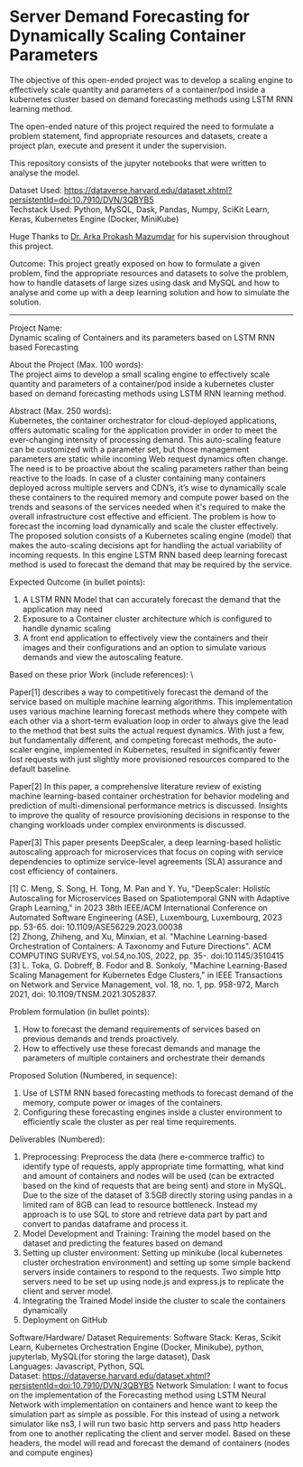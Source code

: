# Server Demand Forecasting for Dynamically Scaling Container Parameters

The objective of this open-ended project was to develop a scaling engine to effectively scale quantity and parameters of a container/pod inside a kubernetes cluster based on demand forecasting methods using LSTM RNN learning method.

The open-ended nature of this project required the need to formulate a problem statement, find appropriate resources and datasets, create a project plan, execute and present it under the supervision. 

This repository consists of the jupyter notebooks that were written to analyse the model.

Dataset Used: https://dataverse.harvard.edu/dataset.xhtml?persistentId=doi:10.7910/DVN/3QBYB5     
Techstack Used: Python, MySQL, Dask, Pandas, Numpy, SciKit Learn, Keras, Kubernetes Engine (Docker, MiniKube)

Huge Thanks to [Dr. Arka Prokash Mazumdar](https://mnit.ac.in/dept_cse/profile?fid=RKWI) for his supervision throughout this project. 

Outcome: This project greatly exposed on how to formulate a given problem, find the appropriate resources and datasets to solve the problem, how to handle datasets of large sizes using dask and MySQL and how to analyse and come up with a deep learning solution and how to simulate the solution. 



---


Project Name:    
Dynamic scaling of Containers and its parameters based on LSTM RNN based Forecasting    
  
About the Project (Max. 100 words):    
The project aims to develop a small scaling engine to effectively scale quantity and parameters of a container/pod inside a kubernetes cluster based on demand forecasting methods using LSTM RNN learning method.    

Abstract (Max. 250 words):    
Kubernetes, the container orchestrator for cloud-deployed applications, offers automatic scaling for the application provider in order to meet the ever-changing intensity of processing demand. This auto-scaling feature can be customized with a parameter set, but those management parameters are static while incoming Web request dynamics often change. The need is to be proactive about the scaling parameters rather than being reactive to the loads. In case of a cluster containing many containers deployed across multiple servers and CDN’s, it’s wise to dynamically scale these containers to the required memory and compute power based on the trends and seasons of the services needed when it's required to make the overall infrastructure cost effective and efficient. The problem is how to forecast the incoming load dynamically and scale the cluster effectively. The proposed solution consists of a Kubernetes scaling engine (model) that makes the auto-scaling decisions apt for handling the actual variability of incoming requests. In this engine LSTM RNN based deep learning forecast method is used to forecast the demand that may be required by the service.    

Expected Outcome (in bullet points):
1. A LSTM RNN Model that can accurately forecast the demand that the application may need
2. Exposure to a Container cluster architecture which is configured to handle dynamic scaling
3. A front end application to effectively view the containers and their images and their configurations and an option to simulate various demands and view the autoscaling feature.    

Based on these prior Work (include references):    \\

Paper[1] describes a way to competitively forecast the demand of the service based on multiple machine learning algorithms. This implementation uses various machine learning forecast methods where they compete with each other via a short-term evaluation loop in order to always give the lead to the method that best suits the actual request dynamics. With just a few, but fundamentally different, and competing forecast methods, the auto-scaler engine, implemented in Kubernetes, resulted in significantly fewer lost requests with just slightly more provisioned resources compared to the default baseline.

Paper[2] In this paper, a comprehensive literature review of existing machine learning-based container orchestration for behavior modeling and prediction of multi-dimensional performance metrics is discussed. Insights to improve the quality of resource provisioning decisions in response to the changing workloads under complex environments is discussed.

Paper[3] This paper presents DeepScaler, a deep learning-based holistic autoscaling approach for microservices that focus on coping with service dependencies to optimize service-level agreements (SLA) assurance and cost efficiency of containers.

[1] C. Meng, S. Song, H. Tong, M. Pan and Y. Yu, "DeepScaler: Holistic Autoscaling for Microservices Based on Spatiotemporal GNN with Adaptive Graph Learning," in 2023 38th IEEE/ACM International Conference on Automated Software Engineering (ASE), Luxembourg, Luxembourg, 2023 pp. 53-65. doi: 10.1109/ASE56229.2023.00038       
[2] Zhong, Zhiheng, and Xu, Minxian, et al. "Machine Learning-based Orchestration of Containers: A Taxonomy and Future Directions". ACM COMPUTING SURVEYS, vol.54,no.10S, 2022, pp. 35-. doi:10.1145/3510415       
[3] L. Toka, G. Dobreff, B. Fodor and B. Sonkoly, "Machine Learning-Based Scaling Management for Kubernetes Edge Clusters," in IEEE Transactions on Network and Service Management, vol. 18, no. 1, pp. 958-972, March 2021, doi: 10.1109/TNSM.2021.3052837.        


Problem formulation (in bullet points):
1. How to forecast the demand requirements of services based on previous demands and trends proactively.
2. How to effectively use these forecast demands and manage the parameters of multiple containers and orchestrate their demands


Proposed Solution (Numbered, in sequence):
1. Use of LSTM RNN based forecasting methods to forecast demand of the memory, compute power or images of the containers.
2. Configuring these forecasting engines inside a cluster environment to efficiently scale the cluster as per real time requirements.


Deliverables (Numbered):
1. Preprocessing: Preprocess the data (here e-commerce traffic) to identify type of
requests, apply appropriate time formatting, what kind and amount of containers and nodes will be used (can be extracted based on the kind of requests that are being sent) and store in MySQL. Due to the size of the dataset of 3.5GB directly storing using pandas in a limited ram of 8GB can lead to resource bottleneck. Instead my approach is to use SQL to store and retrieve data part by part and convert to pandas dataframe and process it.
2. Model Development and Training: Training the model based on the dataset and predicting the features based on demand
3. Setting up cluster environment: Setting up minikube (local kubernetes cluster orchestration environment) and setting up some simple backend servers inside containers to respond to the requests. Two simple http servers need to be set up using node.js and express.js to replicate the client and server model.
4. Integrating the Trained Model inside the cluster to scale the containers dynamically
5. Deployment on GitHub

Software/Hardware/ Dataset Requirements:
Software Stack: Keras, Scikit Learn, Kubernetes Orchestration Engine (Docker, Minikube), python, jupyterlab, MySQL(for storing the large dataset), Dask     
Languages: Javascript, Python, SQL      
Dataset: https://dataverse.harvard.edu/dataset.xhtml?persistentId=doi:10.7910/DVN/3QBYB5 Network Simulation: I want to focus on the implementation of the Forecasting method using LSTM Neural Network with implementation on containers and hence want to keep the simulation part as simple as possible. For this instead of using a network simulator like ns3, I will run two basic http servers and pass http headers from one to another replicating the client and server model. Based on these headers, the model will read and forecast the demand of containers (nodes and compute engines)

